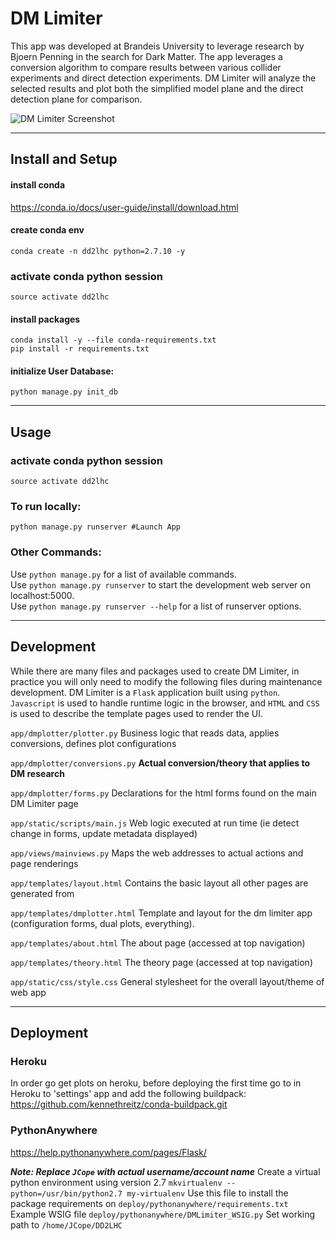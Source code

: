 # DM Limiter

This app was developed at Brandeis University to leverage research by Bjoern Penning in the search for Dark Matter. The app leverages a conversion algorithm to compare results between various collider experiments and direct detection experiments. DM Limiter will analyze the selected results and  plot both the simplified model plane and the direct detection plane for comparison.

![DM Limiter Screenshot](https://github.com/jcope/DD2LHC/blob/master/Screenshot.png "DM Limiter")

---
## Install and Setup

#### install conda
https://conda.io/docs/user-guide/install/download.html

#### create conda env
```
conda create -n dd2lhc python=2.7.10 -y
```

### activate conda python session
```
source activate dd2lhc
```
#### install packages
```
conda install -y --file conda-requirements.txt
pip install -r requirements.txt
````
#### initialize User Database:
```
python manage.py init_db
```
---
## Usage

### activate conda python session
```
source activate dd2lhc
```
### To run locally:
```
python manage.py runserver #Launch App
```

### Other Commands:
Use `python manage.py` for a list of available commands.  
Use `python manage.py runserver` to start the development web server on localhost:5000.  
Use `python manage.py runserver --help` for a list of runserver options.

---
## Development
While there are many files and packages used to create DM Limiter, in practice you will only need to modify the following files during maintenance development. DM Limiter is a `Flask` application built using `python`. `Javascript` is used to handle runtime logic in the browser, and `HTML` and `CSS` is used to describe the template pages used to render the UI.

`app/dmplotter/plotter.py` Business logic that reads data, applies conversions, defines plot configurations

`app/dmplotter/conversions.py` **Actual conversion/theory that applies to DM research**

`app/dmplotter/forms.py` Declarations for the html forms found on the main DM Limiter page


`app/static/scripts/main.js` Web logic executed at run time (ie detect change in forms, update metadata displayed)

`app/views/mainviews.py`  Maps the web addresses to actual actions and page renderings


`app/templates/layout.html` Contains the basic layout all other pages are generated from

`app/templates/dmplotter.html` Template and layout for the dm limiter app (configuration forms, dual plots, everything).

`app/templates/about.html` The about page (accessed at top navigation)

`app/templates/theory.html` The theory page (accessed at top navigation)


`app/static/css/style.css` General stylesheet for the overall layout/theme of web app

---
## Deployment
### Heroku
In order go get plots on heroku, before deploying the first time go to in Heroku to 'settings' app and add the following buildpack: https://github.com/kennethreitz/conda-buildpack.git

### PythonAnywhere

https://help.pythonanywhere.com/pages/Flask/

***Note: Replace `JCope` with actual username/account name***
Create a virtual python environment using version 2.7
`mkvirtualenv --python=/usr/bin/python2.7 my-virtualenv`
Use this file to install the package requirements on
`deploy/pythonanywhere/requirements.txt`
Example WSIG file
`deploy/pythonanywhere/DMLimiter_WSIG.py`
Set working path to
`/home/JCope/DD2LHC`
